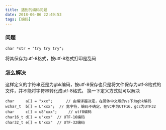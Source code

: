 ```yaml
---
title: 遇到的编码问题
date: 2018-06-06 22:49:53
tags: [编码]
---
```

### 问题
```
char *str = "try try try";
```
将其保存为utf-8格式，按utf-8格式打印是乱码
### 怎么解决
这样定义的字符串还是为gbk编码，按utf-8保存也只是将文件保存为utf-8格式的文件，并不能将字符串转化成utf-8格式。
换一下定义方式就可以解决
```
char     a[] = "xxx";      // 由编译器决定，在简体中文版的vs下为gbk编码
wchar_t  b[] = L"xxx";  // 宽字符，编码不确定，在VC中为UTF16，gcc为UTF32
char     c[] = u8"xxx";     // utf8编码
char16_t d[] = u"xxx"  // UTF-16编码
char32_t e[] = U"xxx"  // UTF-32编码
```

